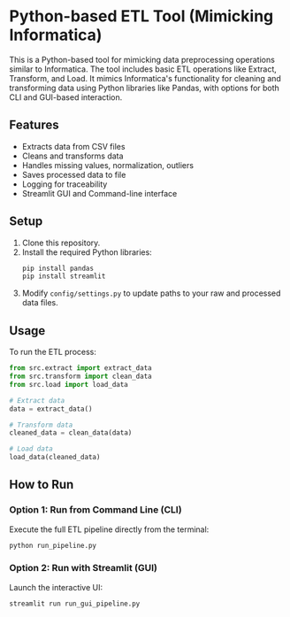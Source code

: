 # Python-based ETL Tool (Mimicking Informatica)

This is a Python-based tool for mimicking data preprocessing operations similar to Informatica. The tool includes basic ETL operations like Extract, Transform, and Load. It mimics Informatica's functionality for cleaning and transforming data using Python libraries like Pandas, with options for both CLI and GUI-based interaction.

## Features
- Extracts data from CSV files
- Cleans and transforms data
- Handles missing values, normalization, outliers
- Saves processed data to file
- Logging for traceability
- Streamlit GUI and Command-line interface

## Setup
1. Clone this repository.
2. Install the required Python libraries:
    ```bash
    pip install pandas
    pip install streamlit
    ```
3. Modify `config/settings.py` to update paths to your raw and processed data files.

## Usage

To run the ETL process:

```python
from src.extract import extract_data
from src.transform import clean_data
from src.load import load_data

# Extract data
data = extract_data()

# Transform data
cleaned_data = clean_data(data)

# Load data
load_data(cleaned_data)
```

## How to Run

### Option 1: Run from Command Line (CLI)

Execute the full ETL pipeline directly from the terminal:

```bash
python run_pipeline.py
```
### Option 2: Run with Streamlit (GUI)

Launch the interactive UI:

```bash
streamlit run run_gui_pipeline.py
```
